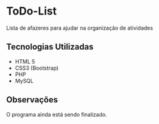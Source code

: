 # ToDo-List
Lista de afazeres para ajudar na organização de atividades

## Tecnologias Utilizadas
* HTML 5
* CSS3 (Bootstrap)
* PHP
* MySQL

## Observações
O programa ainda está sendo finalizado.
